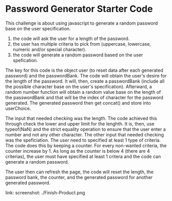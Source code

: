 # Password Generator Starter Code

This challenge is about using javascript to generate a random password base on the user specification.
1) the code will ask the user for a length of the password.
2) the user has multiple criteria to pick from (uppercase, lowercase, numeric and/or special character).
3) the code will generate a random password based on the user spefication.

The key for this code is the object user (to reset data after each generated password) and the passwordBank.
The code will obtain the user's desire for the length of the password. It will, then, create a passwordBank (include all the possible character base on the user's specification). Afterward, a random number function will obtain a random value base on the length of the passwordBank and that will be the index of character for the password generated. The generated password then get concat() and store into userChoice. 

The input that needed checking was the length. The code achieved this through check the lower and upper limit for the lenghth. It is, then, use typeof(NaN) and the strict equality operation to ensure that the user enter a number and not any other character.
The other input that needed checking was the speficiation. The user need to specified at least 1 type of criteria. The code does this by keeping a counter. For every non-wanted criteria, the counter increase by 1. As long as the counter is below 4 (there are 4 criterias), the user must have specified at least 1 critera and the code can generate a random password.

The user then can refresh the page, the code will reset the length, the password bank, the counter, and the generated password for another generated password.

link:
screenshot: ./Finish-Product.png


